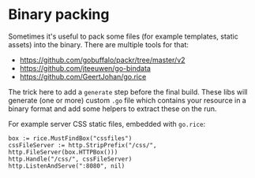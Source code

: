 # Binary packing

Sometimes it's useful to pack some files (for example templates, static assets) into the binary.
There are multiple tools for that:
- https://github.com/gobuffalo/packr/tree/master/v2
- https://github.com/jteeuwen/go-bindata
- https://github.com/GeertJohan/go.rice

The trick here to add a `generate` step before the final build. These libs will generate (one or more) custom `.go` file which contains
your resource in a binary format and add some helpers to extract these on the run.

For example server CSS static files, embedded with `go.rice`:
```
box := rice.MustFindBox("cssfiles")
cssFileServer := http.StripPrefix("/css/", http.FileServer(box.HTTPBox()))
http.Handle("/css/", cssFileServer)
http.ListenAndServe(":8080", nil)
```
